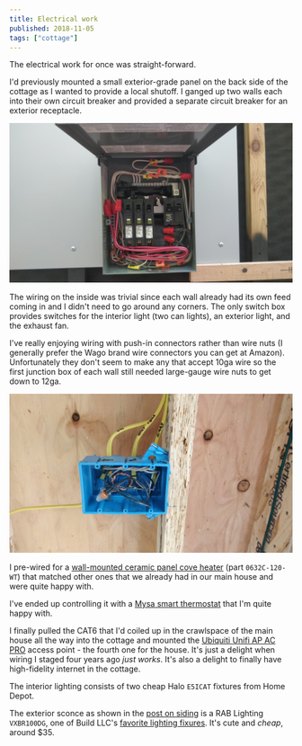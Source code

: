 ```yaml
---
title: Electrical work
published: 2018-11-05
tags: ["cottage"]
---
```


The electrical work for once was straight-forward.

I'd previously mounted a small exterior-grade panel on the back side of the cottage as I wanted to provide a local shutoff.
I ganged up two walls each into their own circuit breaker and provided a separate circuit breaker for an exterior receptacle.

![](images/IMG_20181004_151533.jpg "Tiny panel of tinyness")

The wiring on the inside was trivial since each wall already had its own feed coming in and I didn't need to go around any corners.
The only switch box provides switches for the interior light (two can lights), an exterior light, and the exhaust fan.

I've really enjoying wiring with push-in connectors rather than wire nuts (I generally prefer the Wago brand wire connectors you can get at Amazon).
Unfortunately they don't seem to make any that accept 10ga wire so the first junction box of each wall still needed large-gauge wire nuts to get down to 12ga.

![](images/IMG_20181105_103420.jpg "The one and only switch box")

I pre-wired for a [wall-mounted ceramic panel cove heater](http://electricheat.com/products/coves/) (part `0632C-120-WT`) that matched
other ones that we already had in our main house and were quite happy with.

I've ended up controlling it with a [Mysa smart thermostat](https://getmysa.com/) that I'm quite happy with.

I finally pulled the CAT6 that I'd coiled up in the crawlspace of the main house all the way into the cottage and mounted the
[Ubiquiti Unifi AP AC PRO](https://www.ui.com/unifi/unifi-ap-ac-pro/) access point - the fourth one for the house.
It's just a delight when wiring I staged four years ago _just works_.
It's also a delight to finally have high-fidelity internet in the cottage.

The interior lighting consists of two cheap Halo `E5ICAT` fixtures from Home Depot.

The exterior sconce as shown in the [post on siding](/posts/cottage/siding/)
is a RAB Lighting `VXBR100DG`, one of Build LLC's [favorite lighting fixures](http://blog.buildllc.com/2008/02/lighting/).
It's cute and _cheap_, around \$35.
